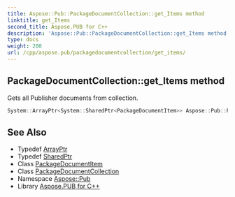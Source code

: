 ```yaml
---
title: Aspose::Pub::PackageDocumentCollection::get_Items method
linktitle: get_Items
second_title: Aspose.PUB for C++
description: 'Aspose::Pub::PackageDocumentCollection::get_Items method. Gets all Publisher documents from collection in C++.'
type: docs
weight: 200
url: /cpp/aspose.pub/packagedocumentcollection/get_items/
---
```

## PackageDocumentCollection::get_Items method


Gets all Publisher documents from collection.

```cpp
System::ArrayPtr<System::SharedPtr<PackageDocumentItem>> Aspose::Pub::PackageDocumentCollection::get_Items()
```

## See Also

* Typedef [ArrayPtr](../../../system/arrayptr/)
* Typedef [SharedPtr](../../../system/sharedptr/)
* Class [PackageDocumentItem](../../packagedocumentitem/)
* Class [PackageDocumentCollection](../)
* Namespace [Aspose::Pub](../../)
* Library [Aspose.PUB for C++](../../../)
